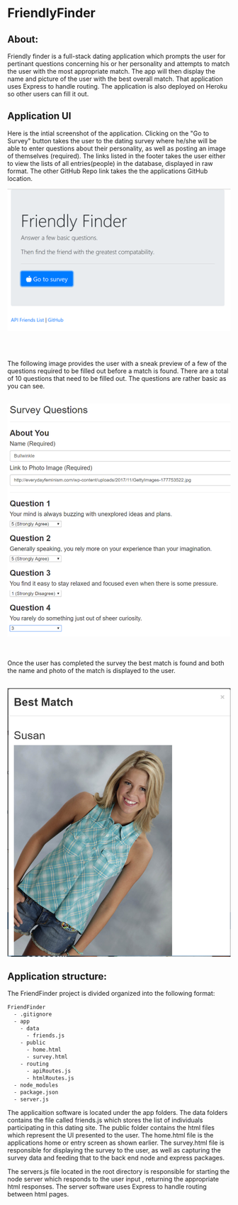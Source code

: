 # FriendlyFinder

## About:

Friendly finder is a full-stack dating application which prompts the user for pertinant questions concerning his or her personality and attempts to match the user with the most appropriate match. The app will then display the name and picture of the user with the best overall match. That application uses Express to handle routing. The application is also deployed on Heroku so other users can fill it out.


## Application UI

Here is the intial screenshot of the application. Clicking on the "Go to Survey" button takes the user to the dating survey where he/she will be able to enter questions about their personality, as well as posting an image of themselves (required). The links listed in the footer takes the user either to view the lists of all entries(people) in the database, displayed in  raw format. The other GitHub Repo link takes the the applications GitHub location. 



![Initial Screenshot](./InitialScreenShot.PNG)


<br>
<br>

The following image provides the user with a sneak preview of a few of the questions required to be filled out before a match is found. There are a total of 10 questions that need to be filled out. The questions are rather basic as you can see. 
<br>
<br>






![Personality Survey](./PersonalitySurvey.PNG)


<br>
<br>
Once the user has completed the survey the best match is found and both the name and photo of the match is displayed to the user. 

<br>
<br>


![Match Found](./BestMatch.PNG)







## Application structure:

The FriendFinder project is divided organized into the following format:

  ```
  FriendFinder
    - .gitignore
    - app
      - data
        - friends.js
      - public
        - home.html
        - survey.html
      - routing
        - apiRoutes.js
        - htmlRoutes.js
    - node_modules
    - package.json
    - server.js
  ```
The applicaition software is located under the app folders. The data folders contains the file called friends.js which stores the list of individuals participating in this dating site. The public folder contains the html files which represent the UI presented to the user. The home.html file is the applications home or entry screen as shown earlier. The survey.html file is responsible for displaying the survey to the user, as well as capturing the survey data and feeding that to the back end node and express packages.


The servers.js file located in the root directory is responsible for starting the node server which responds to the user input , returning the appropriate html responses. The server software uses Express to handle routing between html pages.



